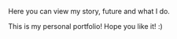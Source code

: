 Here you can view my story, future and what I do.

This is my personal portfolio! Hope you like it! :)
